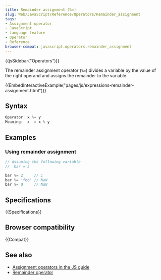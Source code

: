 ```yaml
---
title: Remainder assignment (%=)
slug: Web/JavaScript/Reference/Operators/Remainder_assignment
tags:
- Assignment operator
- JavaScript
- Language feature
- Operator
- Reference
browser-compat: javascript.operators.remainder_assignment
---
```

{{jsSidebar("Operators")}}

The remainder assignment operator (`%=`) divides a variable by the value of the
right operand and assigns the remainder to the variable.

{{EmbedInteractiveExample("pages/js/expressions-remainder-assignment.html")}}

## Syntax

```js
Operator: x %= y
Meaning:  x  = x % y
```

## Examples

### Using remainder assignment

```js
// Assuming the following variable
//  bar = 5

bar %= 2     // 1
bar %= 'foo' // NaN
bar %= 0     // NaN
```

## Specifications

{{Specifications}}

## Browser compatibility

{{Compat}}

## See also

- [Assignment operators in the JS guide](/en-US/docs/Web/JavaScript/Guide/Expressions_and_Operators#Assignment)
- [Remainder operator](/en-US/docs/Web/JavaScript/Reference/Operators/Remainder)
